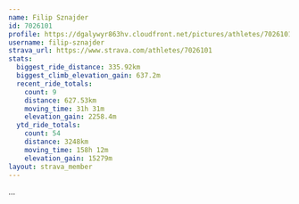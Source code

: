 ```yaml
---
name: Filip Sznajder
id: 7026101
profile: https://dgalywyr863hv.cloudfront.net/pictures/athletes/7026101/2123836/17/large.jpg
username: filip-sznajder
strava_url: https://www.strava.com/athletes/7026101
stats:
  biggest_ride_distance: 335.92km
  biggest_climb_elevation_gain: 637.2m
  recent_ride_totals:
    count: 9
    distance: 627.53km
    moving_time: 31h 31m
    elevation_gain: 2258.4m
  ytd_ride_totals:
    count: 54
    distance: 3248km
    moving_time: 158h 12m
    elevation_gain: 15279m
layout: strava_member
--- 
```

...
